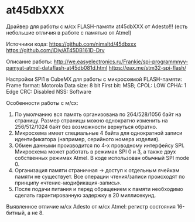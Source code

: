 # at45dbXXX

 Драйвер для работы с м/сх FLASH-памяти at45dbXXX от Adesto!!! (есть небольшие отличия в работе с памятью от Atmel)
 
 Источники кода:     https://github.com/nimaltd/45dbxxx
                     https://github.com/iDiy/AT45DB161D-Drv
 
 Описание работы:    http://we.easyelectronics.ru/Frankie/spi-programmnyy-pamyat-atmel-dataflash-at45db081d.html
                     https://eax.me/stm32-spi-flash/
 
 Настройки SPI1 в CubeMX для работы с микросхемой FLASH-памяти:
                     Frame format: Motorola      Data size: 8 bit            First bit: MSB;
                     CPOL: LOW                   CPHA:      1 Edge
                     CRC:  Disabled              NSS:       Software
 
 Особенности работы с м/сх:
 
 1.  По умолчанию вся память организована по 264/528/1056 байт на страницу. 
     Размер страницы можно однократно изменить на 256/512/1024 байт без возможности вернуться обратно.
 2.  Микросхема имеет специальные 4 байта для однократной записи идентификатора (например, серийного номера изделия).
 3.  Обмен данными производится по 4-х проводному интерфейсу SPI. Микросхема может работать в режимах SPI 0 и 3, 
     а также двух собственных режимах Atmel. В коде использован обычный SPI mode 0.
 4.  Организация памяти страничная -> доступ к отдельным ячейкам памяти не существует.
     Все операции чтения/записи происходят по принципу «чтение-модификация-запись».
 5.  После подачи питания и перед обращением к памяти необходимо сделать гарантированную задержку в 20 миллисекунд.
 
 Выявленное отличие м/сх Adesto от м/сх Atmel:   регистр состояния 16-битный, а не 8.
